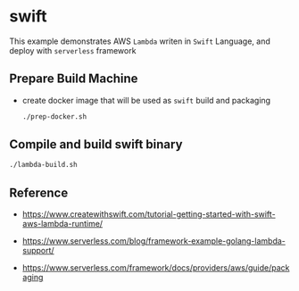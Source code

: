 # swift

This example demonstrates AWS `Lambda` writen in `Swift` Language, and deploy with `serverless` framework

## Prepare Build Machine

- create docker image that will be used as `swift` build and packaging
    ```bash
    ./prep-docker.sh
    ```

## Compile and build swift binary

```bash
./lambda-build.sh
```

## Reference

- https://www.createwithswift.com/tutorial-getting-started-with-swift-aws-lambda-runtime/

- https://www.serverless.com/blog/framework-example-golang-lambda-support/

- https://www.serverless.com/framework/docs/providers/aws/guide/packaging
